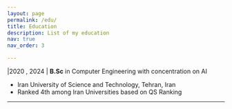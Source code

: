 ```yaml
---
layout: page
permalink: /edu/
title: Education
description: List of my education
nav: true
nav_order: 3

---
```

|2020 , 2024 |    **B.Sc** in Computer Engineering with concentration on AI

* Iran University of Science and Technology, Tehran, Iran
* Ranked 4th among Iran Universities based on QS Ranking

---
